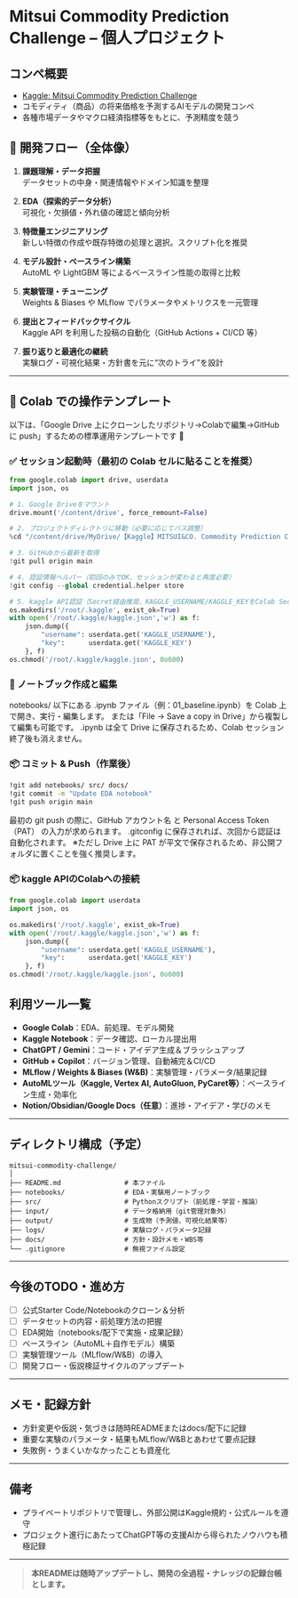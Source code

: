 # Mitsui Commodity Prediction Challenge – 個人プロジェクト

## コンペ概要
- [Kaggle: Mitsui Commodity Prediction Challenge](https://www.kaggle.com/competitions/mitsui-commodity-prediction-challenge)
- コモディティ（商品）の将来価格を予測するAIモデルの開発コンペ
- 各種市場データやマクロ経済指標等をもとに、予測精度を競う

## 🔄 開発フロー（全体像）

1. **課題理解・データ把握**  
   データセットの中身・関連情報やドメイン知識を整理

2. **EDA（探索的データ分析）**  
   可視化・欠損値・外れ値の確認と傾向分析

3. **特徴量エンジニアリング**  
   新しい特徴の作成や既存特徴の処理と選択。スクリプト化を推奨

4. **モデル設計・ベースライン構築**  
   AutoML や LightGBM 等によるベースライン性能の取得と比較

5. **実験管理・チューニング**  
   Weights & Biases や MLflow でパラメータやメトリクスを一元管理

6. **提出とフィードバックサイクル**  
   Kaggle API を利用した投稿の自動化（GitHub Actions + CI/CD 等）

7. **振り返りと最適化の継続**  
   実験ログ・可視化結果・方針書を元に“次のトライ”を設計

---

## 🧪 Colab での操作テンプレート

以下は、「Google Drive 上にクローンしたリポジトリ→Colabで編集→GitHub に push」するための標準運用テンプレートです 🎯

### ✅ セッション起動時（最初の Colab セルに貼ることを推奨）

```python
from google.colab import drive, userdata
import json, os

# 1. Google Driveをマウント
drive.mount('/content/drive', force_remount=False)

# 2. プロジェクトディレクトリに移動（必要に応じてパス調整）
%cd "/content/drive/MyDrive/【Kaggle】MITSUI&CO. Commodity Prediction Challenge/MITSUI-CO-Commodity-Prediction-Challenge"

# 3. GitHubから最新を取得
!git pull origin main

# 4. 認証情報ヘルパー（初回のみでOK、セッションが変わると再度必要）
!git config --global credential.helper store

# 5. kaggle API認証（Secret経由推奨、KAGGLE_USERNAME/KAGGLE_KEYをColab Secretに登録済みの場合）
os.makedirs('/root/.kaggle', exist_ok=True)
with open('/root/.kaggle/kaggle.json','w') as f:
    json.dump({
        "username": userdata.get('KAGGLE_USERNAME'),
        "key":      userdata.get('KAGGLE_KEY')
    }, f)
os.chmod('/root/.kaggle/kaggle.json', 0o600)
```
### 📘 ノートブック作成と編集 

notebooks/ 以下にある .ipynb ファイル（例：01_baseline.ipynb）を Colab 上で開き、実行・編集します。 または「File → Save a copy in Drive」から複製して編集も可能です。 .ipynb は全て Drive に保存されるため、Colab セッション終了後も消えません。

### 📦 コミット & Push（作業後）

```bash
!git add notebooks/ src/ docs/
!git commit -m "Update EDA notebook"
!git push origin main
```
最初の git push の際に、GitHub アカウント名 と Personal Access Token（PAT） の入力が求められます。 .gitconfig に保存されれば、次回から認証は自動化されます。 
※ただし Drive 上に PAT が平文で保存されるため、非公開フォルダに置くことを強く推奨します。

### 📦 kaggle APIのColabへの接続

```python
from google.colab import userdata
import json, os

os.makedirs('/root/.kaggle', exist_ok=True)
with open('/root/.kaggle/kaggle.json','w') as f:
    json.dump({
        "username": userdata.get('KAGGLE_USERNAME'),
        "key":      userdata.get('KAGGLE_KEY')
    }, f)
os.chmod('/root/.kaggle/kaggle.json', 0o600)
```

## 利用ツール一覧
- **Google Colab**：EDA、前処理、モデル開発
- **Kaggle Notebook**：データ確認、ローカル提出用
- **ChatGPT / Gemini**：コード・アイデア生成＆ブラッシュアップ
- **GitHub + Copilot**：バージョン管理、自動補完＆CI/CD
- **MLflow / Weights & Biases (W&B)**：実験管理・パラメータ/結果記録
- **AutoMLツール（Kaggle, Vertex AI, AutoGluon, PyCaret等）**：ベースライン生成・効率化
- **Notion/Obsidian/Google Docs（任意）**：進捗・アイデア・学びのメモ

---

## ディレクトリ構成（予定）
```
mitsui-commodity-challenge/
│
├── README.md                # 本ファイル
├── notebooks/               # EDA・実験用ノートブック
├── src/                     # Pythonスクリプト（前処理・学習・推論）
├── input/                   # データ格納用（git管理対象外）
├── output/                  # 生成物（予測値、可視化結果等）
├── logs/                    # 実験ログ・パラメータ記録
├── docs/                    # 方針・設計メモ・WBS等
└── .gitignore               # 無視ファイル設定
```

---

## 今後のTODO・進め方
- [ ] 公式Starter Code/Notebookのクローン＆分析
- [ ] データセットの内容・前処理方法の把握
- [ ] EDA開始（notebooks/配下で実施・成果記録）
- [ ] ベースライン（AutoML＋自作モデル）構築
- [ ] 実験管理ツール（MLflow/W&B）の導入
- [ ] 開発フロー・仮説検証サイクルのアップデート

---

## メモ・記録方針
- 方針変更や仮説・気づきは随時READMEまたはdocs/配下に記録
- 重要な実験のパラメータ・結果もMLflow/W&Bとあわせて要点記録
- 失敗例・うまくいかなかったことも資産化

---

## 備考
- プライベートリポジトリで管理し、外部公開はKaggle規約・公式ルールを遵守
- プロジェクト進行にあたってChatGPT等の支援AIから得られたノウハウも積極記録

---

> **本READMEは随時アップデートし、開発の全過程・ナレッジの記録台帳とします。**

